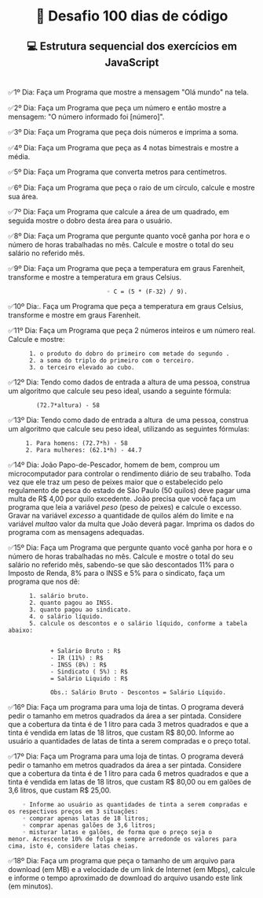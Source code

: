 <h1 align = 'center'> 🚀 Desafio 100 dias de código

<h2 align = 'center'> 💻 Estrutura sequencial dos exercícios em JavaScript

#
✅1º Dia: Faça um Programa que mostre a mensagem "Olá mundo" na tela.

✅2º Dia: Faça um Programa que peça um número e então mostre a mensagem: "O número informado foi [número]".

✅3º Dia:  Faça um Programa que peça dois números e imprima a soma.

✅4º Dia:  Faça um Programa que peça as 4 notas bimestrais e mostre a média.

✅5º Dia:  Faça um Programa que converta metros para centímetros.

✅6º Dia:  Faça um Programa que peça o raio de um círculo, calcule e mostre sua área.

✅7º Dia:  Faça um Programa que calcule a área de um quadrado, em seguida mostre o dobro desta área para o usuário.

✅8º Dia:  Faça um Programa que pergunte quanto você ganha por hora e o número de horas trabalhadas no mês. Calcule e mostre o total do seu salário no referido mês.

✅9º Dia: Faça um Programa que peça a temperatura em graus Farenheit, transforme e mostre a temperatura em graus Celsius.

                                ◦ C = (5 * (F-32) / 9).
    
✅10º Dia:. Faça um Programa que peça a temperatura em graus Celsius, transforme e mostre em graus Farenheit.

✅11º Dia: Faça um Programa que peça 2 números inteiros e um número real. Calcule e mostre:
    
          1. o produto do dobro do primeiro com metade do segundo .
          2. a soma do triplo do primeiro com o terceiro.
          3. o terceiro elevado ao cubo.
    
✅12º Dia: Tendo como dados de entrada a altura de uma pessoa, construa um algoritmo que calcule seu peso ideal, usando a seguinte fórmula: 

            (72.7*altura) - 58

✅13º Dia: Tendo como dado de entrada a altura  de uma pessoa, construa um algoritmo que calcule seu peso ideal, utilizando as seguintes fórmulas:
    
         1. Para homens: (72.7*h) - 58
         2. Para mulheres: (62.1*h) - 44.7

✅14º Dia: João Papo-de-Pescador, homem de bem, comprou um microcomputador para controlar o rendimento diário de seu trabalho. Toda vez que ele traz um peso de peixes maior que o estabelecido pelo regulamento de pesca do estado de São Paulo (50 quilos) deve pagar uma multa de R$ 4,00 por quilo excedente. João precisa que você faça um programa que leia a variável *peso* (peso de peixes) e calcule o excesso. Gravar na variável *excesso* a quantidade de quilos além do limite e na variável *multa*o valor da multa que João deverá pagar. Imprima os dados do programa com as mensagens adequadas.

✅15º Dia: Faça um Programa que pergunte quanto você ganha por hora e o número de horas trabalhadas no mês. Calcule e mostre o total do seu salário no referido mês, sabendo-se que são descontados 11% para o Imposto de Renda, 8% para o INSS e 5% para o sindicato, faça um programa que nos dê:

          1. salário bruto.
          2. quanto pagou ao INSS.
          3. quanto pagou ao sindicato.
          4. o salário líquido.
          5. calcule os descontos e o salário líquido, conforme a tabela abaixo:

    
                + Salário Bruto : R$
                - IR (11%) : R$
                - INSS (8%) : R$
                - Sindicato ( 5%) : R$
                = Salário Liquido : R$

                Obs.: Salário Bruto - Descontos = Salário Líquido.

✅16º Dia: Faça um programa para uma loja de tintas. O programa deverá pedir o tamanho em metros quadrados da área a ser pintada. Considere que a cobertura da tinta é de 1 litro para cada 3 metros quadrados e que a tinta é vendida em latas de 18 litros, que custam R$ 80,00. Informe ao usuário a quantidades de latas de tinta a serem compradas e o preço total.

✅17º Dia: Faça um Programa para uma loja de tintas. O programa deverá pedir o tamanho em metros quadrados da área a ser pintada. Considere que a cobertura da tinta é de 1 litro para cada 6 metros quadrados e que a tinta é vendida em latas de 18 litros, que custam R$ 80,00 ou em galões de 3,6 litros, que custam R$ 25,00.
    
        ◦ Informe ao usuário as quantidades de tinta a serem compradas e os respectivos preços em 3 situações:
        ◦ comprar apenas latas de 18 litros;
        ◦ comprar apenas galões de 3,6 litros;
        ◦ misturar latas e galões, de forma que o preço seja o menor. Acrescente 10% de folga e sempre arredonde os valores para cima, isto é, considere latas cheias.

✅18º Dia: Faça um programa que peça o tamanho de um arquivo para download (em MB) e a velocidade de um link de Internet (em Mbps), calcule e informe o tempo aproximado de download do arquivo usando este link (em minutos).